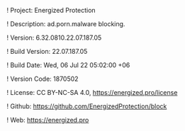 ! Project: Energized Protection

! Description: ad.porn.malware blocking.

! Version: 6.32.0810.22.07.187.05

! Build Version: 22.07.187.05

! Build Date: Wed, 06 Jul 22 05:02:00 +06

! Version Code: 1870502

! License: CC BY-NC-SA 4.0, https://energized.pro/license

! Github: https://github.com/EnergizedProtection/block

! Web: https://energized.pro
